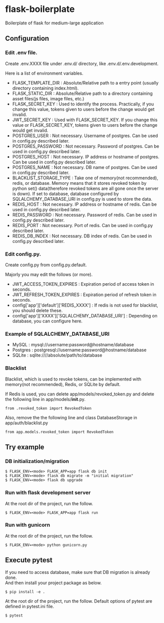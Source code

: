 # flask-boilerplate
Boilerplate of flask for medium-large application

## Configuration
### Edit .env file.
Create .env.XXXX file under .env.d/ directory, like .env.d/.env.development.

Here is a list of environment variables.
* FLASK_TEMPLATE_DIR : Absolute/Relative path to a entry point (usually directory containing index.html).
* FLASK_STATIC_DIR : Absolute/Relative path to a directory containing asset files(js files, image files, etc.)
* FLASK_SECRET_KEY : Used to identify the process. Practically, if you change this value, tokens given to users before the change would get invalid.
* JWT_SECRET_KEY : Used with FLASK_SECRET_KEY. If you change this value or FLASK_SECRET_KEY, tokens given to users before the change would get invalid.
* POSTGRES_USER : Not necessary. Username of postgres. Can be used in config.py described later.
* POSTGRES_PASSWORD : Not necessary. Password of postgres. Can be used in config.py described later.
* POSTGRES_HOST : Not necessary. IP address or hostname of postgres. Can be used in config.py described later.
* POSTGRES_NAME : Not necessary. DB name of postgres. Can be used in config.py described later.
* BLACKLIST_STORAGE_TYPE : Take one of memory(not recommended), redis, or database. Memory means that it stores revoked token by python set() data(therefore revoked tokens are all gone once the server is down). If set to database, database configured by SQLALCHEMY_DATABASE_URI in config.py is used to store the data.
* REDIS_HOST : Not necessary. IP address or hostname of redis. Can be used in config.py described later.
* REDIS_PASSWORD : Not necessary. Password of redis. Can be used in config.py described later.
* REDIS_PORT : Not necessary. Port of redis. Can be used in config.py described later.
* REDIS_DB_INDEX : Not necessary. DB index of redis. Can be used in config.py described later.

### Edit config.py.
Create config.py from config.py.default.

Majorly you may edit the follows (or more).
* JWT_ACCESS_TOKEN_EXPIRES : Expiration period of access token in seconds.
* JWT_REFRESH_TOKEN_EXPIRES : Expiration period of refresh token in seconds.
* config\['app'\]\['default'\]\['REDIS_XXXX'\] : If redis is not used for blacklist, you should delete these.
* config\['app'\]\['XXXX'\]\['SQLALCHEMY_DATABASE_URI'\] : Depending on database, you can configure here.

### Example of SQLALCHEMY_DATABASE_URI
* MySQL : mysql://username:password@hostname/database
* Postgres : postgresql://username:password@hostname/database
* SQLite : sqlite:////absolute/path/to/database

### Blacklist
Blacklist, which is used to revoke tokens, can be implemented with memory(not recommended), 
Redis, or SQLite by default.

If Redis is used, you can delete app/models/revoked_token.py and delete the following line
in app/models/__init__.py.
```
from .revoked_token import RevokedToken
```
Also, remove the the following line and class DatabaseStorage in app/auth/blacklist.py
```
from app.models.revoked_token import RevokedToken
```

## Try example
### DB initialization/migration
```
$ FLASK_ENV=<mode> FLASK_APP=app flask db init
$ FLASK_ENV=<mode> flask db migrate -m "initial migration"
$ FLASK_ENV=<mode> flask db upgrade
```

### Run with flask development server
At the root dir of the project, run the follow.
```
$ FLASK_ENV=<mode> FLASK_APP=app flask run
```

### Run with gunicorn
At the root dir of the project, run the follow.
```
$ FLASK_ENV=<mode> python gunicorn.py
```

## Execute pytest
If you need to access database, make sure that DB migration is already done.<br>
And then install your project package as below.
```
$ pip install -e .
```
At the root dir of the project, run the follow. Default options of pytest are defined in pytest.ini file.
```
$ pytest
```
